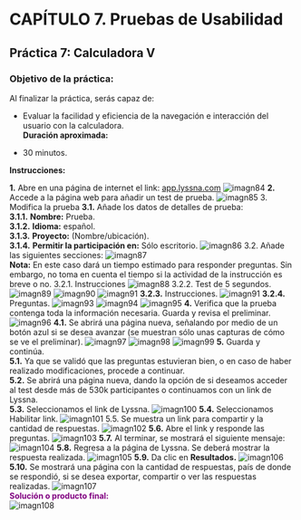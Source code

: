 # CAPÍTULO 7. Pruebas de Usabilidad
## Práctica 7: Calculadora V
### Objetivo de la práctica:
Al finalizar la práctica, serás capaz de:<br>
* Evaluar la facilidad y eficiencia de la navegación e interacción del usuario con la calculadora.<br>
**Duración aproximada:**<br>
- 30 minutos.

**Instrucciones:**

**1.** Abre en una página de internet el link: <a href="app.lyssna.com" target="-blank">app.lyssna.com</a>
![imagn84](../images/image084.png)
**2.** Accede a la página web para añadir un test de prueba.
![imagn85](../images/image085.png)
3.	Modifica la prueba
**3.1.** Añade los datos de detalles de prueba:<br>
**3.1.1.** **Nombre:** Prueba.<br>
**3.1.2.** **Idioma:** español.<br>
**3.1.3.** **Proyecto:** (Nombre/ubicación).<br>
**3.1.4.** **Permitir la participación en:** Sólo escritorio.
![imagn86](../images/image086.png)
3.2.	Añade las siguientes secciones:
![imagn87](../images/image087.png)<br>
**Nota:** En este caso dará un tiempo estimado para responder preguntas. Sin embargo, no toma en cuenta el tiempo si la actividad de la instrucción es breve o no.
3.2.1.	Instrucciones 
![imagn88](../images/image088.png)
3.2.2.	Test de 5 segundos.
![imagn89](../images/image089.png)
![imagn90](../images/image090.png)
![imagn91](../images/image091.png)
**3.2.3.**	Instrucciones.
![imagn91](../images/image092.png)
**3.2.4.** Preguntas.
![imagn93](../images/image093.png)
![imagn94](../images/image094.png)
![imagn95](../images/image095.png)
**4.** Verifica que la prueba contenga toda la información necesaria. Guarda y revisa el preliminar.
![imagn96](../images/image096.png)
**4.1.** Se abrirá una página nueva, señalando por medio de un botón azul si se desea avanzar (se muestran sólo unas capturas de cómo se ve el preliminar).
![imagn97](../images/image097.png)
![imagn98](../images/image098.png)
![imagn99](../images/image099.png)
**5.** Guarda y continúa.<br>
**5.1.** Ya que se validó que las preguntas estuvieran bien, o en caso de haber realizado modificaciones, procede a continuar.<br>
**5.2.** Se abrirá una página nueva, dando la opción de si deseamos acceder al test desde más de 530k participantes o continuamos con un link de Lyssna.<br>
**5.3.** Seleccionamos el link de Lyssna.
![imagn100](../images/image100.png)
**5.4.** Seleccionamos Habilitar link.
![imagn101](../images/image101.png)
5.5.	Se muestra un link para compartir y la cantidad de respuestas.
![imagn102](../images/image102.png)
**5.6.** Abre el link y responde las preguntas.
![imagn103](../images/image103.png)
**5.7.** Al terminar, se mostrará el siguiente mensaje:
![imagn104](../images/image104.png)
**5.8.** Regresa a la página de Lyssna. Se deberá mostrar la respuesta realizada.
![imagn105](../images/image105.png)
**5.9.** Da clic en **Resultados.**
![imagn106](../images/image106.png)
**5.10.** Se mostrará una página con la cantidad de respuestas, país de donde se respondió, si se desea exportar, compartir o ver las respuestas realizadas.
![imagn107](../images/image107.png)<br>
<font color="purple">**Solución o producto final:**</font><br>
![imagn108](../images/image108.png)